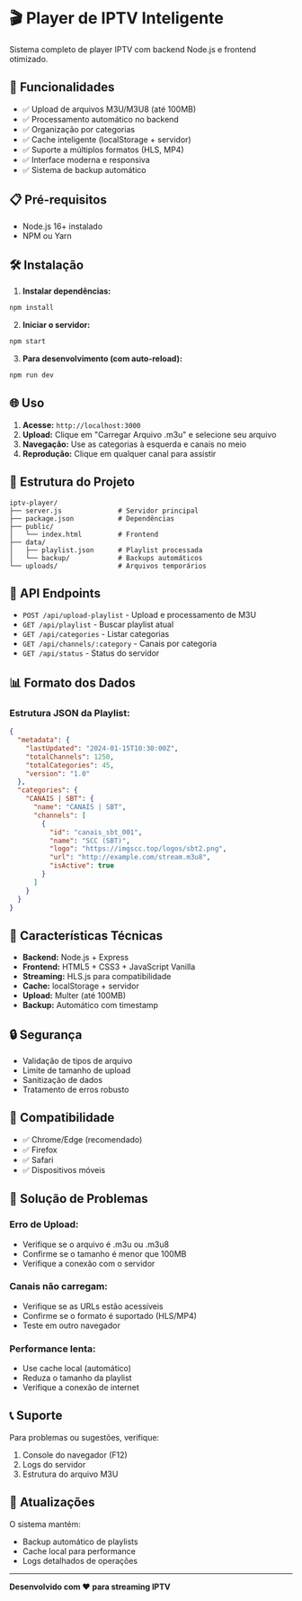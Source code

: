 # 🎬 Player de IPTV Inteligente

Sistema completo de player IPTV com backend Node.js e frontend otimizado.

## 🚀 Funcionalidades

- ✅ Upload de arquivos M3U/M3U8 (até 100MB)
- ✅ Processamento automático no backend
- ✅ Organização por categorias
- ✅ Cache inteligente (localStorage + servidor)
- ✅ Suporte a múltiplos formatos (HLS, MP4)
- ✅ Interface moderna e responsiva
- ✅ Sistema de backup automático

## 📋 Pré-requisitos

- Node.js 16+ instalado
- NPM ou Yarn

## 🛠️ Instalação

1. **Instalar dependências:**
```bash
npm install
```

2. **Iniciar o servidor:**
```bash
npm start
```

3. **Para desenvolvimento (com auto-reload):**
```bash
npm run dev
```

## 🌐 Uso

1. **Acesse:** `http://localhost:3000`
2. **Upload:** Clique em "Carregar Arquivo .m3u" e selecione seu arquivo
3. **Navegação:** Use as categorias à esquerda e canais no meio
4. **Reprodução:** Clique em qualquer canal para assistir

## 📁 Estrutura do Projeto

```
iptv-player/
├── server.js              # Servidor principal
├── package.json           # Dependências
├── public/
│   └── index.html         # Frontend
├── data/
│   ├── playlist.json      # Playlist processada
│   └── backup/            # Backups automáticos
└── uploads/               # Arquivos temporários
```

## 🔧 API Endpoints

- `POST /api/upload-playlist` - Upload e processamento de M3U
- `GET /api/playlist` - Buscar playlist atual
- `GET /api/categories` - Listar categorias
- `GET /api/channels/:category` - Canais por categoria
- `GET /api/status` - Status do servidor

## 📊 Formato dos Dados

### Estrutura JSON da Playlist:
```json
{
  "metadata": {
    "lastUpdated": "2024-01-15T10:30:00Z",
    "totalChannels": 1250,
    "totalCategories": 45,
    "version": "1.0"
  },
  "categories": {
    "CANAIS | SBT": {
      "name": "CANAIS | SBT",
      "channels": [
        {
          "id": "canais_sbt_001",
          "name": "SCC (SBT)",
          "logo": "https://imgscc.top/logos/sbt2.png",
          "url": "http://example.com/stream.m3u8",
          "isActive": true
        }
      ]
    }
  }
}
```

## 🎯 Características Técnicas

- **Backend:** Node.js + Express
- **Frontend:** HTML5 + CSS3 + JavaScript Vanilla
- **Streaming:** HLS.js para compatibilidade
- **Cache:** localStorage + servidor
- **Upload:** Multer (até 100MB)
- **Backup:** Automático com timestamp

## 🔒 Segurança

- Validação de tipos de arquivo
- Limite de tamanho de upload
- Sanitização de dados
- Tratamento de erros robusto

## 📱 Compatibilidade

- ✅ Chrome/Edge (recomendado)
- ✅ Firefox
- ✅ Safari
- ✅ Dispositivos móveis

## 🐛 Solução de Problemas

### Erro de Upload:
- Verifique se o arquivo é .m3u ou .m3u8
- Confirme se o tamanho é menor que 100MB
- Verifique a conexão com o servidor

### Canais não carregam:
- Verifique se as URLs estão acessíveis
- Confirme se o formato é suportado (HLS/MP4)
- Teste em outro navegador

### Performance lenta:
- Use cache local (automático)
- Reduza o tamanho da playlist
- Verifique a conexão de internet

## 📞 Suporte

Para problemas ou sugestões, verifique:
1. Console do navegador (F12)
2. Logs do servidor
3. Estrutura do arquivo M3U

## 🔄 Atualizações

O sistema mantém:
- Backup automático de playlists
- Cache local para performance
- Logs detalhados de operações

---

**Desenvolvido com ❤️ para streaming IPTV**
